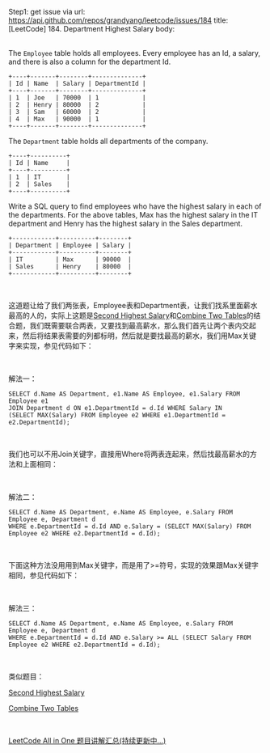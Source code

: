 Step1: get issue via url: https://api.github.com/repos/grandyang/leetcode/issues/184 
 title:[LeetCode] 184. Department Highest Salary 
 body:  
  

The `Employee` table holds all employees. Every employee has an Id, a salary, and there is also a column for the department Id.
    
    
    +----+-------+--------+--------------+
    | Id | Name  | Salary | DepartmentId |
    +----+-------+--------+--------------+
    | 1  | Joe   | 70000  | 1            |
    | 2  | Henry | 80000  | 2            |
    | 3  | Sam   | 60000  | 2            |
    | 4  | Max   | 90000  | 1            |
    +----+-------+--------+--------------+
    

The `Department` table holds all departments of the company.
    
    
    +----+----------+
    | Id | Name     |
    +----+----------+
    | 1  | IT       |
    | 2  | Sales    |
    +----+----------+
    

Write a SQL query to find employees who have the highest salary in each of the departments. For the above tables, Max has the highest salary in the IT department and Henry has the highest salary in the Sales department.
    
    
    +------------+----------+--------+
    | Department | Employee | Salary |
    +------------+----------+--------+
    | IT         | Max      | 90000  |
    | Sales      | Henry    | 80000  |
    +------------+----------+--------+
    

 

这道题让给了我们两张表，Employee表和Department表，让我们找系里面薪水最高的人的，实际上这题是[Second Highest Salary](http://www.cnblogs.com/grandyang/p/5348961.html)和[Combine Two Tables](http://www.cnblogs.com/grandyang/p/5348900.html)的结合题，我们既需要联合两表，又要找到最高薪水，那么我们首先让两个表内交起来，然后将结果表需要的列都标明，然后就是要找最高的薪水，我们用Max关键字来实现，参见代码如下：

 

解法一：
    
    
    SELECT d.Name AS Department, e1.Name AS Employee, e1.Salary FROM Employee e1
    JOIN Department d ON e1.DepartmentId = d.Id WHERE Salary IN 
    (SELECT MAX(Salary) FROM Employee e2 WHERE e1.DepartmentId = e2.DepartmentId);

 

我们也可以不用Join关键字，直接用Where将两表连起来，然后找最高薪水的方法和上面相同：

 

解法二：
    
    
    SELECT d.Name AS Department, e.Name AS Employee, e.Salary FROM Employee e, Department d
    WHERE e.DepartmentId = d.Id AND e.Salary = (SELECT MAX(Salary) FROM Employee e2 WHERE e2.DepartmentId = d.Id);

 

下面这种方法没用用到Max关键字，而是用了>=符号，实现的效果跟Max关键字相同，参见代码如下：

 

解法三：
    
    
    SELECT d.Name AS Department, e.Name AS Employee, e.Salary FROM Employee e, Department d
    WHERE e.DepartmentId = d.Id AND e.Salary >= ALL (SELECT Salary FROM Employee e2 WHERE e2.DepartmentId = d.Id);

 

类似题目：

[Second Highest Salary](http://www.cnblogs.com/grandyang/p/5348961.html)

[Combine Two Tables](http://www.cnblogs.com/grandyang/p/5348900.html)

 

[LeetCode All in One 题目讲解汇总(持续更新中...)](http://www.cnblogs.com/grandyang/p/4606334.html)
